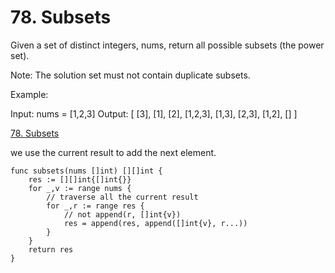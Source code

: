 # 78. Subsets

Given a set of distinct integers, nums, return all possible subsets (the power set).

Note: The solution set must not contain duplicate subsets.

Example:

Input: nums = [1,2,3]
Output:
[
  [3],
  [1],
  [2],
  [1,2,3],
  [1,3],
  [2,3],
  [1,2],
  []
]

[78. Subsets](https://leetcode.com/problems/subsets/)

we use the current result to add the next element.

```golang
func subsets(nums []int) [][]int {
    res := [][]int{[]int{}}
    for _,v := range nums {
    	// traverse all the current result
        for _,r := range res {
            // not append(r, []int{v})
            res = append(res, append([]int{v}, r...))
        }
    }
    return res
}
```
